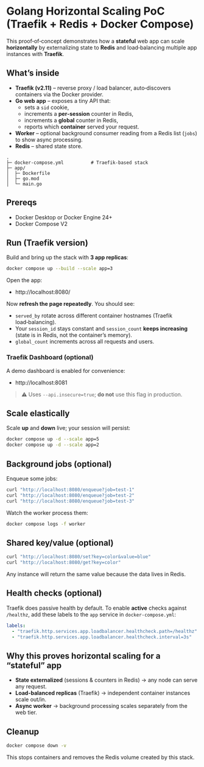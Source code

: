 # Golang Horizontal Scaling PoC (Traefik + Redis + Docker Compose)

This proof‑of‑concept demonstrates how a **stateful** web app can scale **horizontally** by externalizing state to **Redis** and load‑balancing multiple app instances with **Traefik**.

## What’s inside

- **Traefik (v2.11)** – reverse proxy / load balancer, auto‑discovers containers via the Docker provider.
- **Go web app** – exposes a tiny API that:
  - sets a `sid` cookie,
  - increments a **per‑session** counter in Redis,
  - increments a **global** counter in Redis,
  - reports which **container** served your request.
- **Worker** – optional background consumer reading from a Redis list (`jobs`) to show async processing.
- **Redis** – shared state store.

```
.
├─ docker-compose.yml          # Traefik-based stack
├─ app/
│  ├─ Dockerfile
│  ├─ go.mod
│  └─ main.go
```

## Prereqs

- Docker Desktop or Docker Engine 24+
- Docker Compose V2

## Run (Traefik version)

Build and bring up the stack with **3 app replicas**:

```bash
docker compose up --build --scale app=3
```

Open the app:
- http://localhost:8080/

Now **refresh the page repeatedly**. You should see:
- `served_by` rotate across different container hostnames (Traefik load‑balancing).
- Your `session_id` stays constant and `session_count` **keeps increasing** (state is in Redis, not the container’s memory).
- `global_count` increments across all requests and users.

### Traefik Dashboard (optional)
A demo dashboard is enabled for convenience:
- http://localhost:8081

> ⚠️ Uses `--api.insecure=true`; **do not** use this flag in production.

## Scale elastically

Scale **up** and **down** live; your session will persist:
```bash
docker compose up -d --scale app=5
docker compose up -d --scale app=2
```

## Background jobs (optional)

Enqueue some jobs:
```bash
curl "http://localhost:8080/enqueue?job=test-1"
curl "http://localhost:8080/enqueue?job=test-2"
curl "http://localhost:8080/enqueue?job=test-3"
```

Watch the worker process them:
```bash
docker compose logs -f worker
```

## Shared key/value (optional)

```bash
curl "http://localhost:8080/set?key=color&value=blue"
curl "http://localhost:8080/get?key=color"
```

Any instance will return the same value because the data lives in Redis.

## Health checks (optional)

Traefik does passive health by default. To enable **active** checks against `/healthz`, add these labels to the `app` service in `docker-compose.yml`:

```yaml
labels:
  - "traefik.http.services.app.loadbalancer.healthcheck.path=/healthz"
  - "traefik.http.services.app.loadbalancer.healthcheck.interval=3s"
```

## Why this proves horizontal scaling for a “stateful” app

- **State externalized** (sessions & counters in Redis) → any node can serve any request.
- **Load-balanced replicas** (Traefik) → independent container instances scale out/in.
- **Async worker** → background processing scales separately from the web tier.

## Cleanup

```bash
docker compose down -v
```

This stops containers and removes the Redis volume created by this stack.
